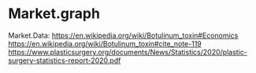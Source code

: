 # Market.graph
Market.Data: https://en.wikipedia.org/wiki/Botulinum_toxin#Economics https://en.wikipedia.org/wiki/Botulinum_toxin#cite_note-119 https://www.plasticsurgery.org/documents/News/Statistics/2020/plastic-surgery-statistics-report-2020.pdf
